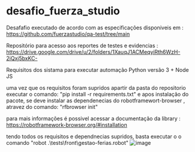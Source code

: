 # desafio_fuerza_studio
Desafafio executado de acordo com as especificações disponiveis em : https://github.com/fuerzastudio/qa-test/tree/main

Repositório para acesso aos reportes de testes e evidencias : https://drive.google.com/drive/u/2/folders/1XauqJ1ACMeqyiRth6WzH-2iQxj5bxKC-

Requisitos dos sistama para executar automação 
Python versão 3 + 
Node JS

uma vez que os requisitos foram supridos 
apartir da pasta do repositorio executar o comando: "pip install -r requirements.txt"
e apos instalação do pacote, se deve instalar as dependenecias do robotframewort-browser , atravez do comando: "rfbrowser init"

para mais informações é possivel acessar a documentação da library : https://robotframework-browser.org/#installation

tendo todos os requisitos e dependnecias supridos, basta executar o o comando "robot .\tests\front\gestao-ferias.robot"
![image](https://github.com/neverdjou/desafio_fuerza_studio/assets/62752617/819a2aec-5bc0-4f0a-b511-05e9e7847f51)
